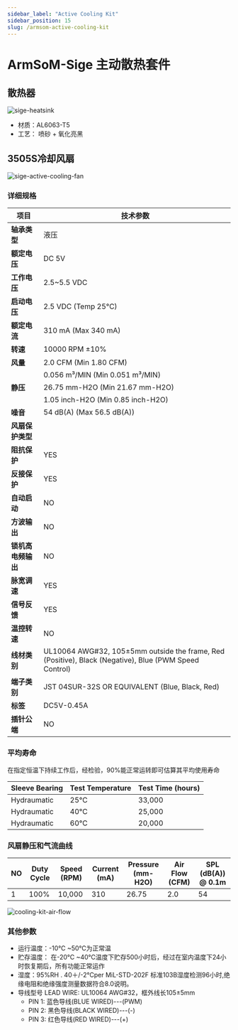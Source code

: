 ```yaml
---
sidebar_label: "Active Cooling Kit"
sidebar_position: 15
slug: /armsom-active-cooling-kit
---
```


# ArmSoM-Sige 主动散热套件

## 散热器

![sige-heatsink](/img/accessories/sige-heatsink.png)

- 材质：AL6063-T5
- 工艺： 喷砂 + 氧化亮黑

## 3505S冷却风扇

![sige-active-cooling-fan](/img/accessories/sige-active-cooling-fan.png)


### 详细规格

| 项目                         | 技术参数               |
|----------------------------------|-------------------------------------------------------|
| **轴承类型**       | 液压                                    |
| **额定电压**      | DC 5V                                                |
| **工作电压**       | 2.5~5.5 VDC                                          |
| **启动电压**    | 2.5 VDC (Temp 25°C)                                  |
| **额定电流**        | 310 mA (Max 340 mA)                                 |
| **转速**             | 10000 RPM ±10%                                      |
| **风量**                | 2.0 CFM (Min 1.80 CFM)                              |
|                                    | 0.056 m³/MIN (Min 0.051 m³/MIN)                      |
| **静压**         | 26.75 mm-H2O (Min 21.67 mm-H2O)                      |
|                                    | 1.05 inch-H2O (Min 0.85 inch-H2O)                    |
| **噪音**             | 54 dB(A) (Max 56.5 dB(A))                            |
| **风扇保护类型** |                                                       |
| **阻抗保护**| YES                                                   |
| **反接保护** | YES                                               |
| **自动启动**          | NO                                                    |
| **方波输出**   | NO                                                    |
| **锁机高电频输出** | NO                                              |
| **脉宽调速** | YES                                                |
| **信号反馈**     | YES                                                   |
| **温控转速** | NO                                                |
| **线材类别** | UL10064 AWG#32, 105±5mm outside the frame, Red (Positive), Black (Negative), Blue (PWM Speed Control) |
| **端子类别**              | JST 04SUR-32S OR EQUIVALENT (Blue, Black, Red)       |
| **标签**                   | DC5V-0.45A                                           |
| **插针公端**         | NO                                                    |

### 平均寿命

在指定恒温下持续工作后，经检验，90%能正常运转即可估算其平均使用寿命

| **Sleeve Bearing** | **Test Temperature** | **Test Time (hours)** |
|--------------------|-----------------------|------------------------|
| Hydraumatic        | 25°C                  | 33,000                 |
| Hydraumatic        | 40°C                  | 25,000                 |
| Hydraumatic        | 60°C                  | 20,000                 |

### 风扇静压和气流曲线

| NO | Duty Cycle | Speed (RPM) | Current (mA) | Pressure (mm-H2O) | Air Flow (CFM) | SPL (dB(A)) @ 0.1m |
|----|------------|-------------|--------------|------------------|----------------|---------------------|
| 1  | 100%       | 10,000      | 310          | 26.75            | 2.0            | 54                  |

![cooling-kit-air-flow](/img/accessories/cooling-kit-air-flow.png)

### 其他参数

- 运行温度：-10℃ ~50℃为正常温
- 贮存温度： 在-20℃ ~40℃温度下贮存500小时后，经过在室内温度下24小时恢复期后，所有功能正常运作
- 湿度：95%RH .  40＋/-2℃per MiL-STD-202F 标准103B湿度检测96小时,绝缘电阻和绝缘强度测量数据符合8.0说明。
- 导线型号 LEAD WIRE: UL10064 AWG#32，框外线长105±5mm 
    - PIN 1: 蓝色导线(BLUE WIRED)---(PWM) 
    - PIN 2: 黑色导线(BLACK WIRED)---(-) 
    - PIN 3: 红色导线(RED WIRED)---(+)  

